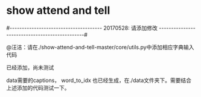 # show attend and tell

#-------------------------------------- 20170528: 请添加修改 -----------------------------------------------#

@汪洁：请在./show-attend-and-tell-master/core/utils.py中添加相应字典输入代码

已经添加，尚未测试

data需要的captions， word_to_idx 也已经生成，在./data文件夹下。需要结合上述添加的代码测试一下。
	
	
